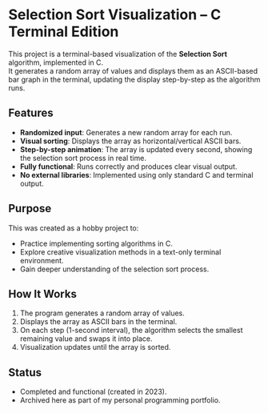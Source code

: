 # Selection Sort Visualization – C Terminal Edition

This project is a terminal-based visualization of the **Selection Sort** algorithm, implemented in C.  
It generates a random array of values and displays them as an ASCII-based bar graph in the terminal, updating the display step-by-step as the algorithm runs.

## Features
- **Randomized input**: Generates a new random array for each run.
- **Visual sorting**: Displays the array as horizontal/vertical ASCII bars.
- **Step-by-step animation**: The array is updated every second, showing the selection sort process in real time.
- **Fully functional**: Runs correctly and produces clear visual output.
- **No external libraries**: Implemented using only standard C and terminal output.

## Purpose
This was created as a hobby project to:
- Practice implementing sorting algorithms in C.
- Explore creative visualization methods in a text-only terminal environment.
- Gain deeper understanding of the selection sort process.

## How It Works
1. The program generates a random array of values.
2. Displays the array as ASCII bars in the terminal.
3. On each step (1-second interval), the algorithm selects the smallest remaining value and swaps it into place.
4. Visualization updates until the array is sorted.

## Status
- Completed and functional (created in 2023).
- Archived here as part of my personal programming portfolio.

